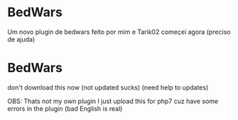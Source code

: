 # BedWars
Um novo plugin de bedwars feito por mim e Tarik02 começei agora (preciso de ajuda)

# BedWars

don't download this now (not updated sucks) (need help to updates)

OBS: Thats not my own plugin I just upload this for php7 cuz have some errors in the plugin (bad English is real)
